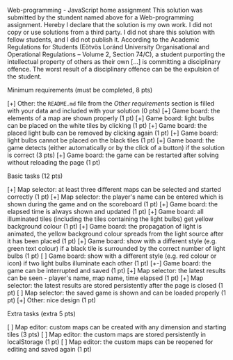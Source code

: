 Web-programming - JavaScript home assignment
This solution was submitted by the stundent named above for a Web-programming assignment.
Hereby I declare that the solution is my own work. I did not copy or use solutions from a third party. I did not share this solution with fellow students, and I did not publish it. 
According to the Academic Regulations for Students (Eötvös Loránd University Organisational and Operational Regulations – Volume 2, Section 74/C), a student purporting the intellectual property of others as their own [...] is committing a disciplinary offence.
The worst result of a disciplinary offence can be the expulsion of the student.

Minimum requirements (must be completed, 8 pts)

[+] Other: the `README.md` file from the *Other requirements* section is filled with your data and included with your solution (0 pts)
[+] Game board: the elements of a map are shown properly (1 pt)
[+] Game board: light bulbs can be placed on the white tiles by clicking (1 pt)
[+] Game board: the placed light bulb can be removed by clicking again (1 pt)
[+] Game board: light bulbs cannot be placed on the black tiles (1 pt)
[+] Game board: the game detects (either automatically or by the click of a button) if the solution is correct (3 pts)
[+] Game board: the game can be restarted after solving without reloading the page (1 pt)

Basic tasks (12 pts)

[+] Map selector: at least three different maps can be selected and started correctly (1 pt)
[+] Map selector: the player's name can be entered which is shown during the game and on the scoreboard (1 pt)
[+] Game board: the elapsed time is always shown and updated (1 pt)
[+] Game board: all illuminated tiles (including the tiles containing the light bulbs) get yellow background colour (1 pt)
[+] Game board: the propagation of light is animated, the yellow background colour spreads from the light source after it has been placed (1 pt)
[+] Game board: show with a different style (e.g. green text colour) if a black tile is surrounded by the correct number of light bulbs (1 pt)
[ ] Game board: show with a different style (e.g. red colour or icon) if two light bulbs illuminate each other (1 pt)
[+-] Game board: the game can be interrupted and saved (1 pt)
[+] Map selector: the latest results can be seen - player's name, map name, time elapsed (1 pt)
[+] Map selector: the latest results are stored persistently after the page is closed (1 pt)
[ ] Map selector: the saved game is shown and can be loaded properly (1 pt)
[+] Other: nice design (1 pt)

Extra tasks (extra 5 pts)

[ ] Map editor: custom maps can be created with any dimension and starting tiles (3 pts)
[ ] Map editor: the custom maps are stored persistently in localStorage (1 pt)
[ ] Map editor: the custom maps can be reopened for editing and saved again (1 pt)

